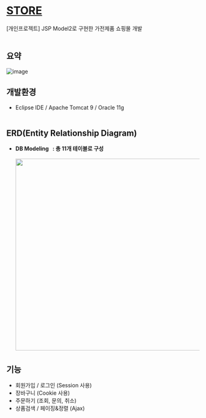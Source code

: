 # [STORE](http://woong-store.com)
[개인프로젝트] JSP Model2로 구현한 가전제품 쇼핑몰 개발<br><br>

## 요약
![image](https://user-images.githubusercontent.com/98741141/152644288-59b2ced1-59d4-41be-a03f-1ee822b0ea3e.png)<br>

## 개발환경
 - Eclipse IDE / Apache Tomcat 9 / Oracle 11g <br><br>

## ERD(Entity Relationship Diagram)
- **DB Modeling &nbsp; : 총 11개 테이블로 구성**<br><br>
<img src="https://user-images.githubusercontent.com/98741141/152640482-c9ca0e64-be88-4926-b672-6462780e1147.JPG" style="width: 800px; height: 500px;"><br>

## 기능
 - 회원가입 / 로그인 (Session 사용)<br>
 - 장바구니 (Cookie 사용)<br>
 - 주문하기 (조회, 문의, 취소)<br>
 - 상품검색 / 페이징&정렬 (Ajax)<br>
